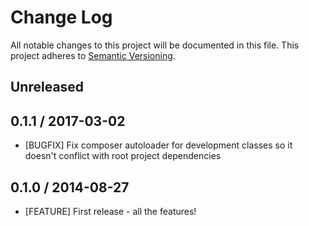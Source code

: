 # Change Log
All notable changes to this project will be documented in this file.
This project adheres to [Semantic Versioning](http://semver.org/).

## Unreleased

## 0.1.1 / 2017-03-02

* [BUGFIX] Fix composer autoloader for development classes so it doesn't conflict
  with root project dependencies

## 0.1.0 / 2014-08-27

* [FEATURE] First release - all the features!
